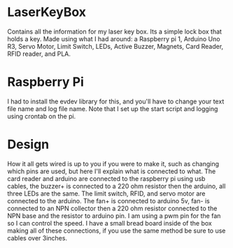 # LaserKeyBox
Contains all the information for my laser key box. Its a simple lock box that holds a key. Made using what I had around: a Raspberry pi 1, Arduino Uno R3, Servo Motor, Limit Switch, LEDs, Active Buzzer, Magnets, Card Reader, RFID reader, and PLA.

# Raspberry Pi
I had to install the evdev library for this, and you'll have to change your text file name and log file name. Note that I set up the start script and logging using crontab on the pi.

# Design
How it all gets wired is up to you if you were to make it, such as changing which pins are used, but here I'll explain what is connected to what. The card reader and arduino are connected to the raspberry pi using usb cables, the buzzer+ is connected to a 220 ohm resistor then the arduino, all three LEDs are the same. The limit switch, RFID, and servo motor are connected to the arduino. The fan+ is connected to arduino 5v, fan- is connected to an NPN collector then a 220 ohm resistor connected to the NPN base and the resistor to arduino pin. I am using a pwm pin for the fan so I can control the speed. I have a small bread board inside of the box making all of these connections, if you use the same method be sure to use cables over 3inches.
